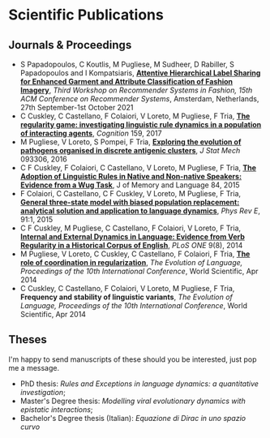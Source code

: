 # Scientific Publications

## Journals & Proceedings

* S Papadopoulos, C Koutlis, M Pugliese, M Sudheer, D Rabiller, S Papadopoulos and I Kompatsiaris, [**Attentive Hierarchical Label Sharing for Enhanced Garment and Attribute Classification of Fashion Imagery**](https://fashionxrecsys.github.io/fashionxrecsys-2021/), _Third Workshop on Recommender Systems in Fashion, 15th ACM Conference on Recommender Systems_, Amsterdam, Netherlands, 27th September-1st October 2021
* C Cuskley, C Castellano, F Colaiori, V Loreto, M Pugliese, F Tria, [**The regularity game: investigating linguistic rule dynamics in a population of interacting agents**](https://www.sciencedirect.com/science/article/abs/pii/S0010027716302670), _Cognition_ 159, 2017
* M Pugliese, V Loreto, S Pompei, F Tria, [**Exploring the evolution of pathogens organised in discrete antigenic clusters**](https://iopscience.iop.org/article/10.1088/1742-5468/2016/09/093306/meta), _J Stat Mech_ 093306, 2016
* C F Cuskley, F Colaiori, C Castellano, V Loreto, M Pugliese, F Tria, [**The Adoption of Linguistic Rules in Native and Non-native Speakers: Evidence from a Wug Task**](https://www.sciencedirect.com/science/article/pii/S0749596X15000790), J of Memory and Language 84, 2015
* F Colaiori, C Castellano, C F Cuskley, V Loreto, M Pugliese, F Tria, [**General three-state model with biased population replacement: analytical solution and application to language dynamics**](https://journals.aps.org/pre/abstract/10.1103/PhysRevE.91.012808), _Phys Rev E_, 91:1, 2015
* C F Cuskley, M Pugliese, C Castellano, F Colaiori, V Loreto, F Tria, [**Internal and External Dynamics in Language: Evidence from Verb Regularity in a Historical Corpus of English**](https://doi.org/10.1371/journal.pone.0102882), _PLoS ONE_ 9(8), 2014
* M Pugliese, V Loreto, C Cuskley, C Castellano, F Colaiori, F Tria, [**The role of coordination in regularization**](https://www.researchgate.net/publication/264515347_The_role_of_coordination_in_regularization), _The Evolution of Language, Proceedings of the 10th International Conference_, World Scientific, Apr 2014
* C Cuskley, C Castellano, F Colaiori, V Loreto, M Pugliese, F Tria, **Frequency and stability of linguistic variants**, _The Evolution of Language, Proceedings of the 10th International Conference_, World Scientific, Apr 2014

## Theses

I'm happy to send manuscripts of these should you be interested, just pop me a message.

* PhD thesis: *Rules and Exceptions in language dynamics: a quantitative investigation*; 
* Master's Degree thesis: *Modelling viral evolutionary dynamics with epistatic interactions*;
* Bachelor's Degree thesis (Italian): *Equazione di Dirac in uno spazio curvo*
